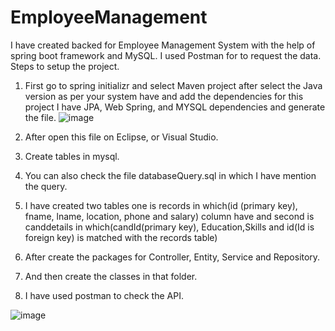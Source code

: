 # EmployeeManagement
I have created backed for Employee Management System with the help of spring boot framework and MySQL. I used Postman for to request the data.  
Steps to setup the project.
1. First go to spring initializr and select Maven project after select the Java version as per your system have and add the dependencies for this project
I have JPA, Web Spring, and MYSQL dependencies and generate the file.
![image](https://user-images.githubusercontent.com/52666069/179153215-42368689-9777-4300-a04e-91b05e31a475.png)

2. After open this file on Eclipse, or Visual Studio.
3. Create tables in mysql.
4. You can also check the file databaseQuery.sql in which I have mention the query. 
5. I have created two tables one is records in which(id (primary key), fname, lname, location, phone and salary) column have and second is canddetails in which(candId(primary key), Education,Skills and id(Id is foreign key) is matched with the records table) 
4. After create the packages for Controller, Entity, Service and Repository.
5. And then create the classes in that folder.
7. I have used postman to check the API.

![image](https://user-images.githubusercontent.com/52666069/179047132-0b417146-0faf-4e30-8fdf-0411f9b98a14.png)

